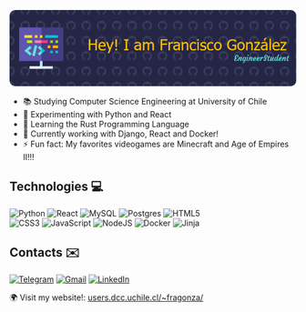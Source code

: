 <!--h1 align="center" font-size: 42px>
  Hi there, I'm Francisco González! 👋
</h1>

<h1 align="center">
  <img src="full-stack-gif.gif" alt="Animation" width="100" />
</h1-->

![Banner de Francisco González](github-header-image1.png)

- 📚 Studying Computer Science Engineering at University of Chile 
- 🔭 Experimenting with Python and React
- 🌱 Learning the Rust Programming Language
- 🔨 Currently working with Django, React and Docker!
- ⚡ Fun fact: My favorites videogames are Minecraft and Age of Empires II!!!

## Technologies 💻

![Python](https://img.shields.io/badge/python-3670A0?style=for-the-badge&logo=python&logoColor=ffdd54) 
![React](https://img.shields.io/badge/react-%2320232a.svg?style=for-the-badge&logo=react&logoColor=%2361DAFB)
![MySQL](https://img.shields.io/badge/mysql-4479A1.svg?style=for-the-badge&logo=mysql&logoColor=white)
![Postgres](https://img.shields.io/badge/postgres-%23316192.svg?style=for-the-badge&logo=postgresql&logoColor=white)
![HTML5](https://img.shields.io/badge/html5-%23E34F26.svg?style=for-the-badge&logo=html5&logoColor=white) 	
![CSS3](https://img.shields.io/badge/css3-%231572B6.svg?style=for-the-badge&logo=css3&logoColor=white)
![JavaScript](https://img.shields.io/badge/javascript-%23323330.svg?style=for-the-badge&logo=javascript&logoColor=%23F7DF1E) 
![NodeJS](https://img.shields.io/badge/node.js-6DA55F?style=for-the-badge&logo=node.js&logoColor=white)
![Docker](https://img.shields.io/badge/docker-%230db7ed.svg?style=for-the-badge&logo=docker&logoColor=white)
![Jinja](https://img.shields.io/badge/jinja-white.svg?style=for-the-badge&logo=jinja&logoColor=black)

## Contacts ✉️

[![Telegram](https://img.shields.io/badge/Telegram-2CA5E0?style=for-the-badge&logo=telegram&logoColor=white)](https://t.me/fgonzalezurriola)
[![Gmail](https://img.shields.io/badge/Gmail-D14836?style=for-the-badge&logo=gmail&logoColor=white)](mailto:fgonzalezurriola@gmail.com)
[![LinkedIn](https://img.shields.io/badge/linkedin-%230077B5.svg?style=for-the-badge&logo=linkedin&logoColor=white)](https://www.linkedin.com/in/fgonzalezurriola/)

🌍 Visit my website!: [users.dcc.uchile.cl/~fragonza/](https://users.dcc.uchile.cl/~fragonza/)
